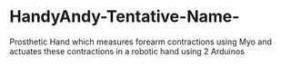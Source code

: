 # HandyAndy-Tentative-Name-
Prosthetic Hand which measures forearm contractions using Myo and actuates these contractions in a robotic hand using 2 Arduinos
